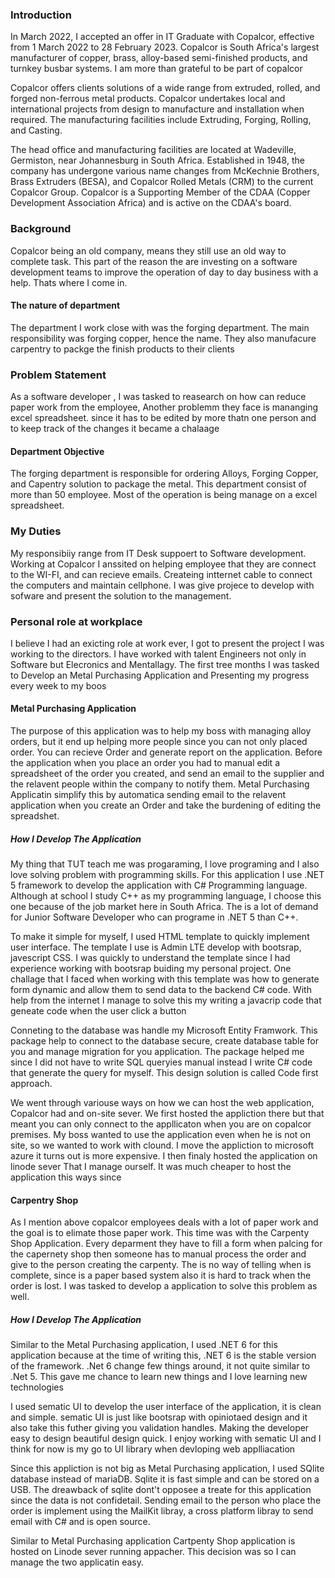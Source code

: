### Introduction

In March 2022, I accepted an offer in IT Graduate with Copalcor, effective from
1 March 2022 to 28 February 2023. Copalcor is South Africa's largest
manufacturer of copper, brass, alloy-based semi-finished products, and turnkey
busbar systems. I am more than grateful to be part of copalcor

Copalcor offers clients solutions of a wide range from extruded, rolled, and
forged non-ferrous metal products. Copalcor undertakes local and international
projects from design to manufacture and installation when required. The
manufacturing facilities include Extruding, Forging, Rolling, and Casting.

The head office and manufacturing facilities are located at Wadeville,
Germiston, near Johannesburg in South Africa. Established in 1948, the company
has undergone various name changes from McKechnie Brothers, Brass Extruders
(BESA), and Copalcor Rolled Metals (CRM) to the current Copalcor Group.
Copalcor is a Supporting Member of the CDAA (Copper Development Association
Africa) and is active on the CDAA's board.


### Background

Copalcor being an old company, means they still use an old way to complete task.
This part of the reason the are investing on a software development teams to
improve the operation of day to day business with a help. Thats where I come in.

#### The nature of department

The department I work close with was the forging department. The main responsibility
was forging copper, hence the name. They also manufacure carpentry to packge the 
finish products to their clients

### Problem Statement
As a software developer , I was tasked to reasearch on how can reduce paper work from
the employee, Another problemm they face is mananging excel spreadsheet. since it has to be 
edited by more thatn one person and to keep track of the changes it became a chalaage



#### Department Objective

The forging department is responsible for ordering Alloys, Forging Copper, and
Capentry solution to package the metal. This department consist of more than 
50 employee. Most of the operation is being manage on a
excel spreadsheet. 

### My Duties
My responsibiiy range from IT Desk suppoert to Software development. Working at
Copalcor I anssited on helping employee that they are connect to the WI-FI, and 
can recieve emails. Createing intternet cable to connect the computers and 
maintain cellphone. I was give projece to develop with sofware and present the
solution to the management.

### Personal role at workplace

I believe I had an exicting role at work ever, I got to present the project I was
working to the directors. I have worked with talent Engineers
not only in Software but Elecronics and Mentallagy. The first tree months I 
was tasked to Develop an Metal Purchasing Application and Presenting my progress
every week to my boos

#### Metal Purchasing Application

The purpose of this application was to help my boss with managing alloy orders, but
it end up helping more people since you can not only placed order. You can 
recieve Order and generate report on the application. Before the application
when you place an order you had to manual edit a spreadsheet of the order 
you created, and send an email to the supplier and the relavent people within
the company to notify them. Metal Purchasing Applicatin simplify this by 
automatica sending email to the relavent application when you create an Order and
take the burdening of editing the spreadshet.

##### How I Develop The Application

My thing that TUT teach me was progaraming, I love programing and I also love
solving problem with programming skills. For this application I use .NET 5
framework to develop the application with C# Programming language. Although
at school I study C++ as my programming language, I choose this one because
of the job market here in South Africa. The is a lot of demand for Junior
Software Developer who can programe in .NET 5 than C++.

To make it simple for myself, I used HTML template to quickly implement 
user interface. The template I use is Admin LTE develop with bootsrap, javescript
CSS. I was quickly to understand the template since I had experience working
with bootsrap buiding my personal project. One challage that I faced when 
working with this template was how to generate form dynamic and allow them to
send data to the backend C# code. With help from the internet I manage to 
solve this my writing a javacrip code that geneate code when the user click
a button

Conneting to the database was handle my Microsoft Entity Framwork. This 
package help to connect to the database secure, create database table
for you and manage migration for you application. The package helped me
since I did not have to write SQL queryies manual instead I write 
C# code that generate the query for myself. This design solution is
called Code first approach. 

We went through variouse ways on how we can host the web application, 
Copalcor had and on-site sever. We first hosted the appliction there but
that meant you can only connect to the appllicaton when you are on copalcor
premises. My boss wanted to use the application even when he is not on site,
so we wanted to work with clound. I move the appliction to microsoft azure it turns
out is more expensive. I then finaly hosted the application on linode sever
That I manage ourself. It was much cheaper to host the application this ways
since 

#### Carpentry Shop

As I mention above copalcor employees deals with a lot of paper work and 
the goal is to elimate those paper work. This time was with the Carpenty 
Shop Application. Every deparment they have to fill a form when palcing 
for the capernety shop then someone has to manual process the order and
give to the person creating the carpenty. The is no way of telling 
when is complete, since is a paper based system also it is hard to track
when the order is lost. I was tasked to develop a application to solve 
this problem as well. 

##### How I Develop The Application

Similar to the Metal Purchasing application, I used .NET 6 for this application
because at the time of writing this, .NET 6 is the stable version of the
framework. .Net 6 change few things around, it not quite similar to .Net 5. 
This gave me chance to learn new things and I love learning new technologies

I used sematic UI to develop the user interface of the application, it is 
clean and simple. sematic UI is just like bootsrap with opiniotaed design
and it also take this futher giving you validation handles. Making the developer 
easy to design beautiful design quick. I enjoy working with sematic UI and I 
think for now is my go to UI library when devloping web applliacation

Since this appliction is not big as Metal Purchasing application, I used 
SQlite database instead of mariaDB. Sqlite it is fast simple and can be 
stored on a USB. The dreawback of sqlite dont't opposee a treate for this 
application since the data is not confidetail. Sending email to the person
who place the order is implement using the MailKit libray, a cross platform
libray to send email with C# and is open source.

Similar to Metal Purchasing application Cartpenty Shop application is 
hosted on Linode sever running appacher. This decision was so I can manage the two
applicatin easy.



